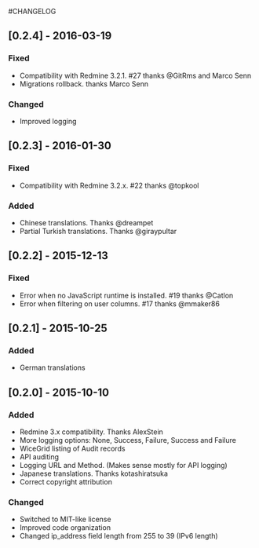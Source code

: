 #CHANGELOG

## [0.2.4] - 2016-03-19

### Fixed

- Compatibility with Redmine 3.2.1. #27 thanks @GitRms and Marco Senn
- Migrations rollback. thanks Marco Senn

### Changed

- Improved logging

## [0.2.3] - 2016-01-30

### Fixed

- Compatibility with Redmine 3.2.x. #22 thanks @topkool

### Added

- Chinese translations. Thanks @dreampet
- Partial Turkish translations. Thanks @giraypultar

## [0.2.2] - 2015-12-13

### Fixed

- Error when no JavaScript runtime is installed. #19 thanks @Catlon
- Error when filtering on user columns. #17 thanks @mmaker86

## [0.2.1] - 2015-10-25

### Added

- German translations

## [0.2.0] - 2015-10-10

### Added

- Redmine 3.x compatibility. Thanks AlexStein
- More logging options: None, Success, Failure, Success and Failure
- WiceGrid listing of Audit records
- API auditing
- Logging URL and Method. (Makes sense mostly for API logging)
- Japanese translations. Thanks kotashiratsuka
- Correct copyright attribution

### Changed

- Switched to MIT-like license
- Improved code organization
- Changed ip_address field length from 255 to 39 (IPv6 length)